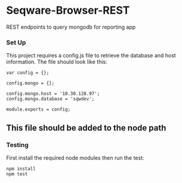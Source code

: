 Seqware-Browser-REST
================

REST endpoints to query mongodb for reporting app

### Set Up
This project requires a config.js file to retrieve the database and host information. The file should look like this: 
```
var config = {};

config.mongo = {};

config.mongo.host = '10.30.128.97';
config.mongo.database = 'sqwdev';

module.exports = config;
```
This file should be added to the node path
---
### Testing
First install the required node modules then run the test: 
```
npm install
npm test
```